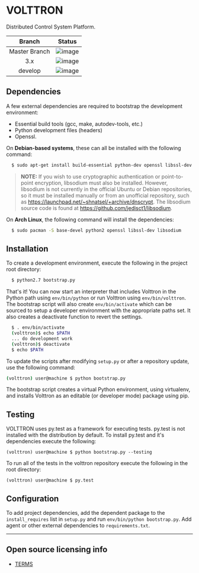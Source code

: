 # VOLTTRON

Distributed Control System Platform.

|Branch|Status|
|:---:|---|
|Master Branch| ![image](https://travis-ci.org/VOLTTRON/volttron.svg?branch=master)|
|3.x| ![image](https://travis-ci.org/VOLTTRON/volttron.svg?branch=3.x)|
|develop| ![image](https://travis-ci.org/VOLTTRON/volttron.svg?branch=develop)|

## Dependencies
A few external dependencies are required to bootstrap the development
environment:
  - Essential build tools (gcc, make, autodev-tools, etc.)
  - Python development files (headers)
  - Openssl.

On **Debian-based systems**,
these can all be installed with the following command:

```sh
  $ sudo apt-get install build-essential python-dev openssl libssl-dev libevent-dev
```

> **NOTE:** If you wish to use cryptographic authentication or
  point-to-point encryption, libsodium must also be installed.
  However, libsodium is not currently in the official Ubuntu or Debian
  repositories, so it must be installed manually or from an unofficial
  repository, such as https://launchpad.net/~shnatsel/+archive/dnscrypt.
  The libsodium source code is found at https://github.com/jedisct1/libsodium.

On **Arch Linux**, the following command will install the dependencies:

```sh
  $ sudo pacman -S base-devel python2 openssl libssl-dev libsodium
```

## Installation

To create a development environment,
execute the following in the project root directory:

```sh
  $ python2.7 bootstrap.py
```

That's it! You can now start an interpreter that includes Volttron in the
Python path using `env/bin/python` or run Volttron using `env/bin/volttron`.
The bootstrap script will also create `env/bin/activate` which can be sourced
to setup a developer environment with the appropriate paths set.
It also creates a deactivate function to revert the settings.

```sh
  $ . env/bin/activate
  (volttron)$ echo $PATH
  ... do development work
  (volttron)$ deactivate
  $ echo $PATH
```

To update the scripts after modifying `setup.py` or after a repository update,
use the following command:

```sh
(volttron) user@machine $ python bootstrap.py
```

The bootstrap script creates a virtual Python environment, using virtualenv,
and installs Volttron as an editable (or developer mode) package using pip.

## Testing

VOLTTRON uses py.test as a framework for executing tests.  py.test is not installed
with the distribution by default.  To install py.test and it's dependencies
execute the following:

```
(volttron) user@machine $ python bootstrap.py --testing
```

To run all of the tests in the volttron repository execute the following in the
root directory:

```
(volttron) user@machine $ py.test
```

## Configuration

To add project dependencies, add the dependent package to the
`install_requires` list in `setup.py` and run `env/bin/python bootstrap.py`.
Add agent or other external dependencies to `requirements.txt`.

----

## Open source licensing info
  - [TERMS](TERMS.md)
